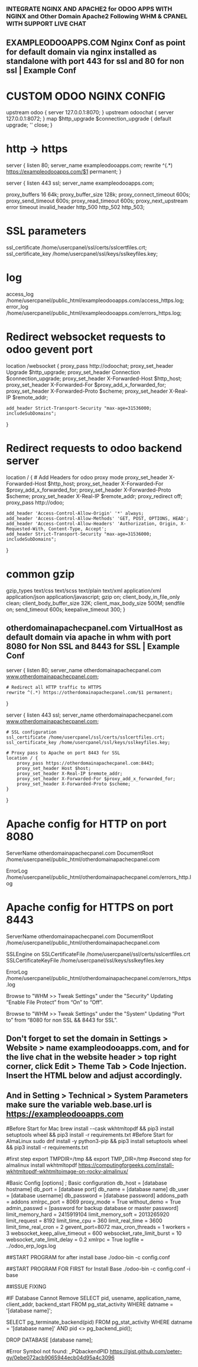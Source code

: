 ### INTEGRATE NGINX AND APACHE2 for ODOO APPS WITH NGINX and Other Domain Apache2 Following WHM & CPANEL WITH SUPPORT LIVE CHAT
## EXAMPLEODOOAPPS.COM Nginx Conf as point for default domain via nginx installed as standalone with port 443 for ssl and 80 for non ssl | Example Conf
# CUSTOM ODOO NGINX CONFIG

upstream odoo {
  server 127.0.0.1:8070;
}
upstream odoochat {
  server 127.0.0.1:8072;
}
map $http_upgrade $connection_upgrade {
  default upgrade;
  ''      close;
}

# http -> https
server {
  listen 80;
  server_name exampleodooapps.com;
  rewrite ^(.*) https://exampleodooapps.com/$1 permanent;
}

server {
  listen 443 ssl;
  server_name exampleodooapps.com;

  proxy_buffers 16 64k;
  proxy_buffer_size 128k;
  proxy_connect_timeout 600s;
  proxy_send_timeout 600s;
  proxy_read_timeout 600s;
  proxy_next_upstream error timeout invalid_header http_500 http_502 http_503;

  # SSL parameters
  ssl_certificate /home/usercpanel/ssl/certs/sslcertfiles.crt;
  ssl_certificate_key /home/usercpanel/ssl/keys/sslkeyfiles.key;

  # log
  access_log /home/usercpanel/public_html/exampleodooapps.com/access_https.log;
  error_log /home/usercpanel/public_html/exampleodooapps.com/errors_https.log;

  # Redirect websocket requests to odoo gevent port
  location /websocket {
    proxy_pass http://odoochat;
    proxy_set_header Upgrade $http_upgrade;
    proxy_set_header Connection $connection_upgrade;
    proxy_set_header X-Forwarded-Host $http_host;
    proxy_set_header X-Forwarded-For $proxy_add_x_forwarded_for;
    proxy_set_header X-Forwarded-Proto $scheme;
    proxy_set_header X-Real-IP $remote_addr;

    add_header Strict-Transport-Security "max-age=31536000; includeSubDomains";
  }

  # Redirect requests to odoo backend server
  location / {
    # Add Headers for odoo proxy mode
    proxy_set_header X-Forwarded-Host $http_host;
    proxy_set_header X-Forwarded-For $proxy_add_x_forwarded_for;
    proxy_set_header X-Forwarded-Proto $scheme;
    proxy_set_header X-Real-IP $remote_addr;
    proxy_redirect off;
    proxy_pass http://odoo;

    add_header 'Access-Control-Allow-Origin' '*' always;
    add_header 'Access-Control-Allow-Methods' 'GET, POST, OPTIONS, HEAD';
    add_header 'Access-Control-Allow-Headers' 'Authorization, Origin, X-Requested-With, Content-Type, Accept';
    add_header Strict-Transport-Security "max-age=31536000; includeSubDomains";
  }

  # common gzip
  gzip_types text/css text/scss text/plain text/xml application/xml application/json application/javascript;
  gzip on;
  client_body_in_file_only clean;
  client_body_buffer_size 32K;
  client_max_body_size 500M;
  sendfile on;
  send_timeout 600s;
  keepalive_timeout 300;
}

## otherdomainapachecpanel.com VirtualHost as default domain via apache in whm with port 8080 for Non SSL and 8443 for SSL | Example Conf

server {
    listen 80;
    server_name otherdomainapachecpanel.com www.otherdomainapachecpanel.com;

    # Redirect all HTTP traffic to HTTPS
    rewrite ^(.*) https://otherdomainapachecpanel.com/$1 permanent;
}

server {
    listen 443 ssl;
    server_name otherdomainapachecpanel.com www.otherdomainapachecpanel.com;

    # SSL configuration
    ssl_certificate /home/usercpanel/ssl/certs/sslcertfiles.crt;
    ssl_certificate_key /home/usercpanel/ssl/keys/sslkeyfiles.key;

    # Proxy pass to Apache on port 8443 for SSL
    location / {
        proxy_pass https://otherdomainapachecpanel.com:8443;
        proxy_set_header Host $host;
        proxy_set_header X-Real-IP $remote_addr;
        proxy_set_header X-Forwarded-For $proxy_add_x_forwarded_for;
        proxy_set_header X-Forwarded-Proto $scheme;
    }
}

# Apache config for HTTP on port 8080
<VirtualHost otherdomainapachecpanel.com:8080>
  ServerName otherdomainapachecpanel.com
  DocumentRoot /home/usercpanel/public_html/otherdomainapachecpanel.com

  ErrorLog /home/usercpanel/public_html/otherdomainapachecpanel.com/errors_http.log
</VirtualHost>

# Apache config for HTTPS on port 8443
<VirtualHost otherdomainapachecpanel.com:8443>
  ServerName otherdomainapachecpanel.com
  DocumentRoot /home/usercpanel/public_html/otherdomainapachecpanel.com

  SSLEngine on
  SSLCertificateFile /home/usercpanel/ssl/certs/sslcertfiles.crt
  SSLCertificateKeyFile /home/usercpanel/ssl/keys/sslkeyfiles.key

  ErrorLog /home/usercpanel/public_html/otherdomainapachecpanel.com/errors_https.log
</VirtualHost>

Browse to "WHM >> Tweak Settings" under the "Security" 
Updating “Enable File Protect” from “On” to “Off”.

Browse to "WHM >> Tweak Settings" under the "System" 
Updating “Port to” from “8080 for non SSL && 8443 for SSL”.


## Don't forget to set the domain in Settings > Website > name exampleodooapps.com, and for the live chat in the website header > top right corner, click Edit > Theme Tab > Code Injection. Insert the HTML below and adjust accordingly.
<script type="text/javascript" src="https://exampleodooapps.com/im_livechat/loader/[following id channel]"></script>
<script type="text/javascript" src="https://exampleodooapps.com/im_livechat/assets_embed.js"></script>
## And in Setting > Technical > System Parameters make sure the variable web.base.url is https://exampleodooapps.com

#Before Start for Mac
brew install --cask wkhtmltopdf && pip3 install setuptools wheel && pip3 install -r requirements.txt
#Before Start for AlmaLinux
sudo dnf install -y python3-pip  && pip3 install setuptools wheel && pip3 install -r requirements.txt

#first step
export TMPDIR=/tmp && export TMP_DIR=/tmp
#second step for almalinux install wkhtmltopdf
https://computingforgeeks.com/install-wkhtmltopdf-wkhtmltoimage-on-rocky-almalinux/

#Basic Config
[options]
; Basic configuration
db_host = [database hostname]
db_port = [database port]
db_name = [database name] 
db_user = [database username]
db_password = [database password]
addons_path = addons
xmlrpc_port = 8069
proxy_mode = True
without_demo = True
admin_passwd = [password for backup database or master password]
limit_memory_hard = 2415919104
limit_memory_soft = 2013265920
limit_request = 8192
limit_time_cpu = 360
limit_real_time = 3600
limit_time_real_cron = 2
gevent_port=8072
max_cron_threads = 1
workers = 3
websocket_keep_alive_timeout = 600
websocket_rate_limit_burst = 10
websocket_rate_limit_delay = 0.2
xmlrpc = True
logfile = ../odoo_erp_logs.log

##START PROGRAM for after install base
./odoo-bin -c config.conf

##START PROGRAM FOR FIRST for Install Base
./odoo-bin -c config.conf -i base

##ISSUE FIXING

#IF Database Cannot Remove
SELECT pid, usename, application_name, client_addr, backend_start
FROM pg_stat_activity
WHERE datname = '[database name]';

SELECT pg_terminate_backend(pid)
FROM pg_stat_activity
WHERE datname = '[database name]'
  AND pid <> pg_backend_pid();
 
DROP DATABASE [database name];

#Error Symbol not found: _PQbackendPID
https://gist.github.com/peter-gy/0ebe072acb9065944ecb04d95a4c3096
